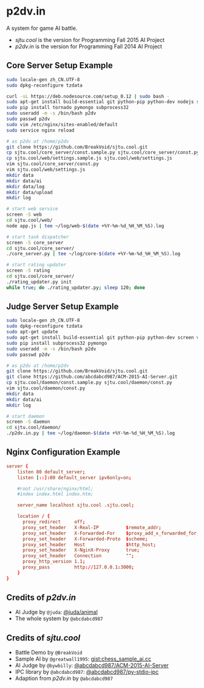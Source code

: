 p2dv.in
=======

A system for game AI battle.

- *sjtu.cool* is the version for Programming Fall 2015 AI Project
- *p2dv.in* is the version for Programming Fall 2014 AI Project

## Core Server Setup Example

```sh
sudo locale-gen zh_CN.UTF-8
sudo dpkg-reconfigure tzdata

curl -sL https://deb.nodesource.com/setup_0.12 | sudo bash -
sudo apt-get install build-essential git python-pip python-dev nodejs screen mongo-server vim nginx
sudo pip install tornado pymongo subprocess32
sudo useradd -m -s /bin/bash p2dv
sudo passwd p2dv
sudo vim /etc/nginx/sites-enabled/default
sudo service nginx reload

# as p2dv at /home/p2dv
git clone https://github.com/BreakVoid/sjtu.cool.git
cp sjtu.cool/core_server/const.sample.py sjtu.cool/core_server/const.py
cp sjtu.cool/web/settings.sample.js sjtu.cool/web/settings.js
vim sjtu.cool/core_server/const.py
vim sjtu.cool/web/settings.js
mkdir data
mkdir data/ai
mkdir data/log
mkdir data/upload
mkdir log

# start web service
screen -S web
cd sjtu.cool/web/
node app.js | tee ~/log/web-$(date +%Y-%m-%d_%H_%M_%S).log

# start task dispatcher
screen -S core_server
cd sjtu.cool/core_server/
./core_server.py | tee ~/log/core-$(date +%Y-%m-%d_%H_%M_%S).log

# start rating updater
screen -S rating
cd sjtu.cool/core_server/
./rating_updater.py init
while true; do ./rating_updater.py; sleep 120; done
```

## Judge Server Setup Example

```sh
sudo locale-gen zh_CN.UTF-8
sudo dpkg-reconfigure tzdata
sudo apt-get update
sudo apt-get install build-essential git python-pip python-dev screen vim
sudo pip install subprocess32 pymongo
sudo useradd -m -s /bin/bash p2dv
sudo passwd p2dv

# as p2dv at /home/p2dv
git clone https://github.com/BreakVoid/sjtu.cool.git
git clone https://github.com/abcdabcd987/ACM-2015-AI-Server.git
cp sjtu.cool/daemon/const.sample.py sjtu.cool/daemon/const.py
vim sjtu.cool/daemon/const.py
mkdir data
mkdir data/ai
mkdir log

# start daemon
screen -S daemon
cd sjtu.cool/daemon/
./p2dv.in.py | tee ~/log/daemon-$(date +%Y-%m-%d_%H_%M_%S).log
```

## Nginx Configuration Example

```conf
server {
    listen 80 default_server;
    listen [::]:80 default_server ipv6only=on;

    #root /usr/share/nginx/html;
    #index index.html index.htm;

    server_name localhost sjtu.cool .sjtu.cool;

    location / {
      proxy_redirect     off;
      proxy_set_header   X-Real-IP          $remote_addr;
      proxy_set_header   X-Forwarded-For    $proxy_add_x_forwarded_for;
      proxy_set_header   X-Forwarded-Proto  $scheme;
      proxy_set_header   Host               $http_host;
      proxy_set_header   X-NginX-Proxy      true;
      proxy_set_header   Connection         "";
      proxy_http_version 1.1;
      proxy_pass         http://127.0.0.1:3000;
    }
}
```

## Credits of *p2dv.in*

- AI Judge by `@juda`: [@juda/animal](https://github.com/juda/animal)
- The whole system by `@abcdabcd987`

## Credits of *sjtu.cool*

- Battle Demo by `@BreakVoid`
- Sample AI by `@greatwall1995`: [gist:chess_sample_ai.cc](https://gist.github.com/abcdabcd987/d6d284227f5c5953c857)
- AI Judge by `@bywbilly`: [@abcdabcd987/ACM-2015-AI-Server](https://github.com/abcdabcd987/ACM-2015-AI-Server)
- IPC library by `@abcdabcd987`: [@abcdabcd987/py-stdio-ipc](https://github.com/abcdabcd987/py-stdio-ipc)
- Adaption from *p2dv.in* by `@abcdabcd987`